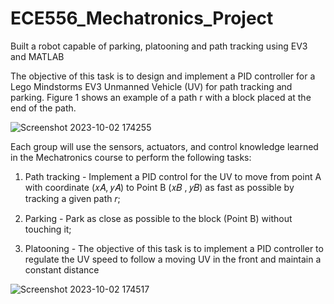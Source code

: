 # ECE556_Mechatronics_Project
Built a robot capable of parking, platooning and path tracking using EV3 and MATLAB

The objective of this task is to design and implement a PID controller for a Lego Mindstorms EV3 Unmanned Vehicle (UV) for path tracking and parking. Figure 1 shows an example of a path r with a block placed at the end of the path.


![Screenshot 2023-10-02 174255](https://github.com/dhirdhir1997/ECE556_Mechatronics_Project/assets/119910232/7a35c7a9-c0ca-4ae9-8632-e478b81c5f93)

Each group will use the sensors, actuators, and control knowledge learned in the Mechatronics course to
perform the following tasks:
1. Path tracking - Implement a PID control for the UV to move from point A with coordinate (𝑥𝐴, 𝑦𝐴) to
Point B (𝑥𝐵 , 𝑦𝐵) as fast as possible by tracking a given path 𝑟;

2. Parking - Park as close as possible to the block (Point B) without touching it;
 
3. Platooning - The objective of this task is to implement a PID controller to regulate the UV speed to follow a moving UV in the
front and maintain a constant distance

![Screenshot 2023-10-02 174517](https://github.com/dhirdhir1997/ECE556_Mechatronics_Project/assets/119910232/15d2a9f1-f049-455c-a984-e8ee74e77359)
